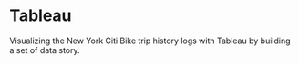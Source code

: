 # Tableau
Visualizing the New York Citi Bike trip history logs with Tableau by building a set of data story.
